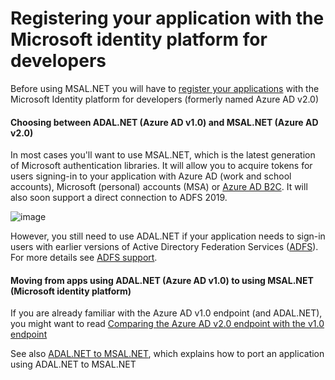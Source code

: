 # Registering your application with the Microsoft identity platform for developers

Before using MSAL.NET you will have to [register your applications](/azure/active-directory/develop/quickstart-register-app) with the Microsoft Identity platform for developers (formerly named Azure AD v2.0)

#### Choosing between ADAL.NET (Azure AD v1.0) and MSAL.NET (Azure AD v2.0)

In most cases you'll want to use MSAL.NET, which is the latest generation of Microsoft authentication libraries. It will allow you to acquire tokens for users signing-in to your application with Azure AD (work and school accounts), Microsoft (personal) accounts (MSA) or [Azure AD B2C](aka.ms/aadb2c). It will also soon support a direct connection to ADFS 2019.

![image](https://user-images.githubusercontent.com/13203188/53400353-f5f35080-39ad-11e9-8270-7e12e34a4ac4.png)

However, you still need to use ADAL.NET if your application needs to sign-in users with earlier versions of Active Directory Federation Services ([ADFS](/windows-server/identity/active-directory-federation-services)). For more details see [ADFS support](https://aka.ms/msal-net-adfs-support).

#### Moving from apps using ADAL.NET (Azure AD v1.0) to using MSAL.NET (Microsoft identity platform)

If you are already familiar with the Azure AD v1.0 endpoint (and ADAL.NET), you might want to read [Comparing the Azure AD v2.0 endpoint with the v1.0 endpoint](/azure/active-directory/develop/active-directory-v2-compare)

See also [ADAL.NET to MSAL.NET](adal-to-msal), which explains how to port an application using ADAL.NET to MSAL.NET
